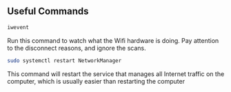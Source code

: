 ## Useful Commands

```sh
iwevent
```
Run this command to watch what the Wifi hardware is doing. Pay attention to the disconnect reasons, and ignore the scans.

```sh
sudo systemctl restart NetworkManager
```

This command will restart the service that manages all Internet traffic on the computer, which is usually easier than restarting the computer
